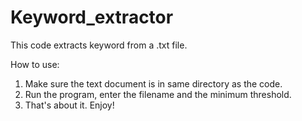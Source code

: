 # Keyword_extractor
This code extracts keyword from a .txt file.

How to use:
1) Make sure the text document is in same directory as the code.
2) Run the program, enter the filename and the minimum threshold.
3) That's about it. Enjoy!
